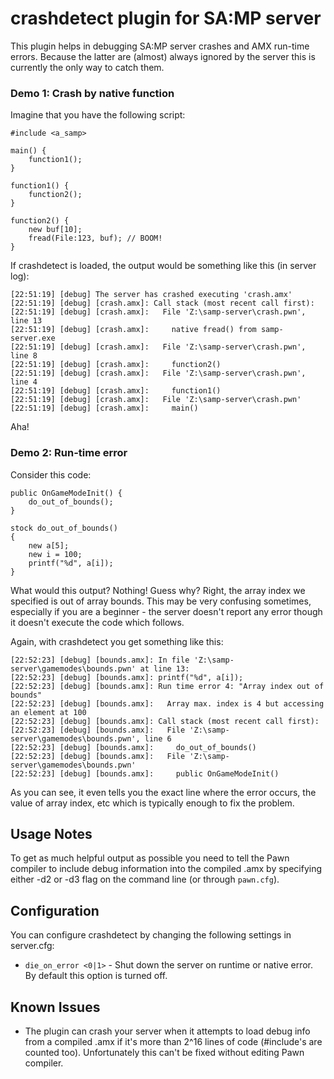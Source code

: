 crashdetect plugin for SA:MP server
===================================

This plugin helps in debugging SA:MP server crashes and AMX run-time errors. Because the latter are (almost) always
ignored by the server this is currently the only way to catch them.

### Demo 1: Crash by native function ###

Imagine that you have the following script:

	#include <a_samp>

	main() {
		function1();
  	}

	function1() {
		function2();
	}

	function2() {
		new buf[10];
		fread(File:123, buf); // BOOM!
	}

If crashdetect is loaded, the output would be something like this (in server log):

	[22:51:19] [debug] The server has crashed executing 'crash.amx'
	[22:51:19] [debug] [crash.amx]: Call stack (most recent call first):
	[22:51:19] [debug] [crash.amx]:   File 'Z:\samp-server\crash.pwn', line 13
	[22:51:19] [debug] [crash.amx]:     native fread() from samp-server.exe
	[22:51:19] [debug] [crash.amx]:   File 'Z:\samp-server\crash.pwn', line 8
	[22:51:19] [debug] [crash.amx]:     function2()
	[22:51:19] [debug] [crash.amx]:   File 'Z:\samp-server\crash.pwn', line 4
	[22:51:19] [debug] [crash.amx]:     function1()
	[22:51:19] [debug] [crash.amx]:   File 'Z:\samp-server\crash.pwn'
	[22:51:19] [debug] [crash.amx]:     main()

Aha! 


### Demo 2: Run-time error ###

Consider this code:

	public OnGameModeInit() {
		do_out_of_bounds();
	}

	stock do_out_of_bounds()
	{
		new a[5];
		new i = 100;
		printf("%d", a[i]);
 	}

What would this output? Nothing! Guess why? Right, the array index we specified is out of array bounds. 
This may be very confusing sometimes, especially if you are a beginner - the server doesn't report any error
though it doesn't execute the code which follows.

Again, with crashdetect you get something like this:

	[22:52:23] [debug] [bounds.amx]: In file 'Z:\samp-server\gamemodes\bounds.pwn' at line 13:
	[22:52:23] [debug] [bounds.amx]: printf("%d", a[i]);
	[22:52:23] [debug] [bounds.amx]: Run time error 4: "Array index out of bounds"
	[22:52:23] [debug] [bounds.amx]:   Array max. index is 4 but accessing an element at 100
	[22:52:23] [debug] [bounds.amx]: Call stack (most recent call first):
	[22:52:23] [debug] [bounds.amx]:   File 'Z:\samp-server\gamemodes\bounds.pwn', line 6
	[22:52:23] [debug] [bounds.amx]:     do_out_of_bounds()
	[22:52:23] [debug] [bounds.amx]:   File 'Z:\samp-server\gamemodes\bounds.pwn'
	[22:52:23] [debug] [bounds.amx]:     public OnGameModeInit()

As you can see, it even tells you the exact line where the error occurs, the value of array index, etc which 
is typically enough to fix the problem.

Usage Notes
-----------

To get as much helpful output as possible you need to tell the Pawn compiler to include debug information
into the compiled .amx by specifying either -d2 or -d3 flag on the command line (or through `pawn.cfg`).

Configuration
-------------

You can configure crashdetect by changing the following settings in server.cfg:

*	`die_on_error <0|1>` - Shut down the server on runtime or native error. 
	By default this option is turned off.

Known Issues
------------

*	The plugin can crash your server when it attempts to load debug info from a compiled .amx
	if it's more than 2^16 lines of code (#include's are counted too). Unfortunately this can't be 
	fixed without editing Pawn compiler. 
